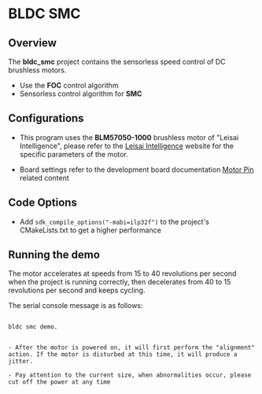 # BLDC SMC

## Overview

The **bldc_smc** project contains the sensorless speed control of DC brushless motors.
- Use the **FOC** control algorithm
- Sensorless control algorithm for **SMC**

## Configurations

- This program uses the **BLM57050-1000** brushless motor of "Leisai Intelligence", please refer to the [Leisai Intelligence](https://leisai.com/) website for the specific parameters of the motor.

- Board settings refer to the development board documentation [Motor Pin](lab_board_motor_ctrl_pin) related content

## Code Options

- Add `sdk_compile_options("-mabi=ilp32f")` to the project's CMakeLists.txt to get a higher performance

## Running the demo

The motor accelerates at speeds from 15 to 40 revolutions per second when the project is running correctly, then decelerates from 40 to 15 revolutions per second and keeps cycling.

The serial console message is as follows:

```console

bldc smc demo.

```

```{warning}

- After the motor is powered on, it will first perform the "alignment" action. If the motor is disturbed at this time, it will produce a jitter.

- Pay attention to the current size, when abnormalities occur, please cut off the power at any time

```
